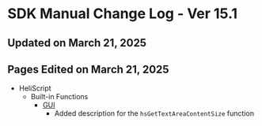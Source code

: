 # SDK Manual Change Log - Ver 15.1

## Updated on March 21, 2025

## Pages Edited on March 21, 2025

- HeliScript
    - Built-in Functions
        - [GUI](https://vrhikky.github.io/VketCloudSDK_Documents/14.5/hs/hs_system_function_gui.html)
            - Added description for the `hsGetTextAreaContentSize` function
